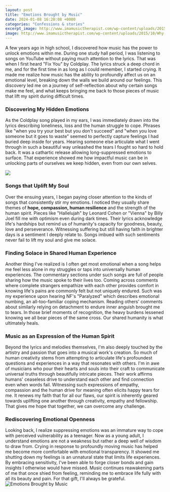 ```yaml
---
layout: post
title: "Emotions Brought by Music"
date: 2024-01-08 16:20:08 +0000
categories: "Confessions & stories"
excerpt_image: http://www.imamusictherapist.com/wp-content/uploads/2015/10/Why-does-musicinduce-emotions-.jpg
image: http://www.imamusictherapist.com/wp-content/uploads/2015/10/Why-does-musicinduce-emotions-.jpg
---
```


A few years ago in high school, I discovered how music has the power to unlock emotions within me. During one study hall period, I was listening to songs on YouTube without paying much attention to the lyrics. That was when I first heard "Fix You" by Coldplay. The lyrics struck a deep chord in me, and for the first time in as long as I could remember, I started crying. It made me realize how music has the ability to profoundly affect us on an emotional level, breaking down the walls we build around our feelings. This discovery led me on a journey of self-reflection about why certain songs make me feel, and what keeps bringing me back to those pieces of music that lift my spirit during difficult times. 
### Discovering My Hidden Emotions
As the Coldplay song played in my ears, I was immediately drawn into the lyrics describing loneliness, loss and the human struggle to cope. Phrases like "when you try your best but you don't succeed" and "when you love someone but it goes to waste" seemed to perfectly capture feelings I had buried deep inside for years. Hearing someone else articulate what I went through in such a beautiful way unleashed the tears I fought so hard to hold back. It was a cathartic release allowing long-suppressed emotions to surface. That experience showed me how impactful music can be in unlocking parts of ourselves we keep hidden, even from our own selves. 

![](http://1.bp.blogspot.com/-DQEnvIiQkdE/VIYfxcO9vwI/AAAAAAAAB0w/ScqKOueaozo/s1600/Music-Brain-.jpg)
### Songs that Uplift My Soul
Over the ensuing years, I began paying closer attention to the kinds of songs that consistently stir my emotions. I noticed they usually share themes of **hope, compassion, human resilience** and the strength of the human spirit. Pieces like "Hallelujah" by Leonard Cohen or "Vienna" by Billy Joel fill me with optimism even during dark times. Their lyrics acknowledge life's hardships but remind us of humanity's capacity for goodness, beauty, love and perseverance. Witnessing suffering but still having faith in brighter days is a sentiment I deeply relate to. Songs imbued with such sentiments never fail to lift my soul and give me solace.
### Finding Solace in Shared Human Experience 
Another thing I've realized is I often get most emotional when a song helps me feel less alone in my struggles or taps into universally human experiences. The commentary sections under such songs are full of people sharing how the music spoke to their lives too. Coming across comments where complete strangers empathize with each other provides comfort in knowing life's pains are commonly felt but not uniquely endured. Such was my experience upon hearing NF's "Paralyzed" which describes emotional numbing, an all-too-familiar coping mechanism. Reading others' comments about similarly relying on detachment to endure inner anguish brought me to tears. In those brief moments of recognition, the heavy burdens lessened knowing we all bear pieces of the same cross. Our shared humanity is what ultimately heals.
### Music as an Expression of the Human Spirit 
Beyond the lyrics and melodies themselves, I'm also deeply touched by the artistry and passion that goes into a musical work's creation. So much of human creativity stems from attempting to articulate life's profoundest questions and experiences in a way that resonates with others. I'm in awe of musicians who pour their hearts and souls into their craft to communicate universal truths through beautifully intricate pieces. Their work affirms humans' ceaseless drive to understand each other and find connection even when words fail. Witnessing such expressions of empathy, compassion and the human drive for meaning often elicits happy tears for me. It renews my faith that for all our flaws, our spirit is inherently geared towards uplifting one another through creativity, empathy and fellowship. That gives me hope that together, we can overcome any challenge.
### Rediscovering Emotional Openness   
Looking back, I realize suppressing emotions was an immature way to cope with perceived vulnerability as a teenager. Now as a young adult, I understand emotions are not a weakness but rather a deep well of wisdom to draw from. Crying in response to profoundly moving music has helped me become more comfortable with emotional transparency. It showed me shutting down my feelings is an unnatural state that limits life experiences. By embracing sensitivity, I've been able to forge closer bonds and gain insights I otherwise would have missed. Music continues reawakening parts of me that once shied from feeling, reminding me to embrace life fully with all its beauty and pain. For that gift, I'll always be grateful.
![Emotions Brought by Music](http://www.imamusictherapist.com/wp-content/uploads/2015/10/Why-does-musicinduce-emotions-.jpg)